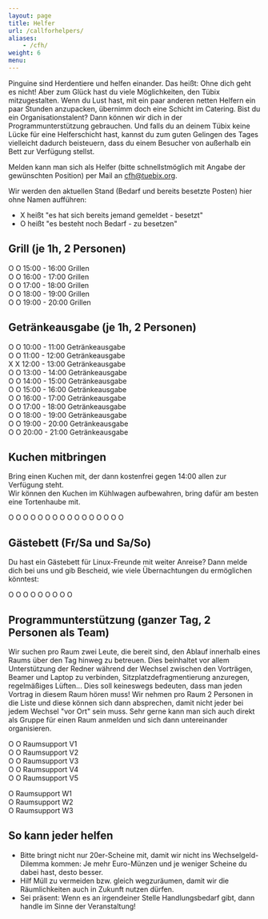 ```yaml
---
layout: page
title: Helfer
url: /callforhelpers/
aliases:
    - /cfh/
weight: 6
menu:
---
```


Pinguine sind Herdentiere und helfen einander. Das heißt: Ohne dich geht es
nicht! Aber zum Glück hast du viele Möglichkeiten, den Tübix mitzugestalten.
Wenn du Lust hast, mit ein paar anderen netten Helfern ein paar Stunden
anzupacken, übernimm doch eine Schicht im Catering. Bist du ein
Organisationstalent? Dann können wir dich in der Programmunterstützung
gebrauchen. Und falls du an deinem Tübix keine Lücke für eine Helferschicht
hast, kannst du zum guten Gelingen des Tages vielleicht dadurch beisteuern, dass
du einem Besucher von außerhalb ein Bett zur Verfügung stellst.


Melden kann man sich als Helfer (bitte schnellstmöglich mit Angabe der gewünschten Position)
per Mail an <a href="mailto:cfh@tuebix.org?subject=Helfer%20Tuebix">cfh@tuebix.org</a>.

Wir werden den aktuellen Stand (Bedarf und bereits besetzte Posten) hier ohne Namen aufführen:
- X heißt "es hat sich bereits jemand gemeldet - besetzt"
- O heißt "es besteht noch Bedarf - zu besetzen"

## Grill (je 1h, 2 Personen)

O O 15:00 - 16:00 Grillen<br/>
O O 16:00 - 17:00 Grillen<br/>
O O 17:00 - 18:00 Grillen<br/>
O O 18:00 - 19:00 Grillen<br/>
O O 19:00 - 20:00 Grillen<br/>

## Getränkeausgabe (je 1h, 2 Personen)

O O 10:00 - 11:00 Getränkeausgabe <br/>
O O 11:00 - 12:00 Getränkeausgabe <br/>
X X 12:00 - 13:00 Getränkeausgabe <br/>
O O 13:00 - 14:00 Getränkeausgabe <br/>
O O 14:00 - 15:00 Getränkeausgabe <br/>
O O 15:00 - 16:00 Getränkeausgabe <br/>
O O 16:00 - 17:00 Getränkeausgabe <br/>
O O 17:00 - 18:00 Getränkeausgabe <br/>
O O 18:00 - 19:00 Getränkeausgabe <br/>
O O 19:00 - 20:00 Getränkeausgabe <br/>
O O 20:00 - 21:00 Getränkeausgabe <br/>

## Kuchen mitbringen

Bring einen Kuchen mit, der dann kostenfrei gegen 14:00 allen zur Verfügung steht.<br/>
Wir können den Kuchen im Kühlwagen aufbewahren, bring dafür am besten eine Tortenhaube mit.

O O O O O O O O O O O O O O O O

<!-- TODO
## Kasse (je 2h, 1 Person)

O 10:00 - 12:00 Kasse<br/>
O 12:00 - 14:00 Kasse<br/>
O 14:00 - 16:00 Kasse<br/>
O 16:00 - 18:00 Kasse<br/>
-->

## Gästebett (Fr/Sa und Sa/So)

Du hast ein Gästebett für Linux-Freunde mit weiter Anreise? Dann melde dich bei
uns und gib Bescheid, wie viele Übernachtungen du ermöglichen könntest:

O O O O O O O O O

## Programmunterstützung (ganzer Tag, 2 Personen als Team)

Wir suchen pro Raum zwei Leute, die bereit sind, den Ablauf innerhalb eines
Raums über den Tag hinweg zu betreuen.
Dies beinhaltet vor allem Unterstützung der Redner während der Wechsel zwischen
den Vorträgen, Beamer und Laptop zu verbinden, Sitzplatzdefragmentierung
anzuregen, regelmäßiges Lüften...
Dies soll keineswegs bedeuten, dass man jeden Vortrag in diesem Raum hören muss!
Wir nehmen pro Raum 2 Personen in die Liste und diese können sich dann
absprechen, damit nicht jeder bei jedem Wechsel "vor Ort" sein muss.
Sehr gerne kann man sich auch direkt als Gruppe für einen Raum anmelden und sich
dann untereinander organisieren.

O O Raumsupport V1<br/>
O O Raumsupport V2<br/>
O O Raumsupport V3<br/>
O O Raumsupport V4<br/>
O O Raumsupport V5<br/>

O Raumsupport W1<br/>
O Raumsupport W2<br/>
O Raumsupport W3<br/>

## So kann jeder helfen

- Bitte bringt nicht nur 20er-Scheine mit, damit wir nicht ins
  Wechselgeld-Dilemma kommen: Je mehr Euro-Münzen und je weniger Scheine du
  dabei hast, desto besser.
- Hilf Müll zu vermeiden bzw. gleich wegzuräumen, damit wir die Räumlichkeiten
  auch in Zukunft nutzen dürfen.
- Sei präsent: Wenn es an irgendeiner Stelle Handlungsbedarf gibt, dann handle
  im Sinne der Veranstaltung!
